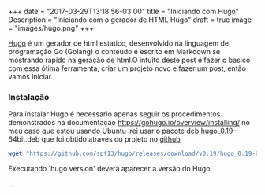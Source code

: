 +++
date = "2017-03-29T13:18:56-03:00"
title = "Iniciando com Hugo"
Description = "Iniciando com o gerador de HTML Hugo"
draft = true
image = "images/hugo.png"
+++

[Hugo](https://gohugo.io/) é um gerador de html estatico, desenvolvido na linguagem de programação Go (Golang) o conteudo é escrito em Markdown se mostrando rapido na geração de html.O intuito deste post é fazer o basico com essa ótima ferramenta, criar um projeto novo e fazer um post, então vamos iniciar.

### Instalação
Para instalar Hugo é necessario apenas seguir os procedimentos demonstrados na documentação https://gohugo.io/overview/installing/
no meu caso que estou usando Ubuntu irei usar o pacote deb hugo_0.19-64bit.deb que foi obtido atraves do projeto no [github](https://github.com/spf13/hugo/releases)
```bash
wget "https://github.com/spf13/hugo/releases/download/v0.19/hugo_0.19-64bit.deb" && sudo dpkg -i hugo_0.19-64bit.deb
```
Executando 'hugo version' deverá aparecer a versão do Hugo.

...
  




